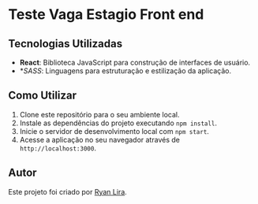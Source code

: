 # Teste Vaga Estagio Front end

## Tecnologias Utilizadas

- **React**: Biblioteca JavaScript para construção de interfaces de usuário.
- **SASS*: Linguagens para estruturação e estilização da aplicação.

## Como Utilizar

1. Clone este repositório para o seu ambiente local.
2. Instale as dependências do projeto executando `npm install`.
3. Inicie o servidor de desenvolvimento local com `npm start`.
4. Acesse a aplicação no seu navegador através de `http://localhost:3000`.

## Autor

Este projeto foi criado por [Ryan Lira](https://github.com/RyanLinconl).

